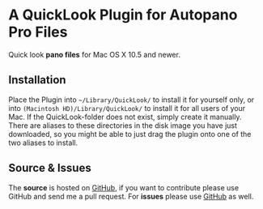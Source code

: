 A QuickLook Plugin for Autopano Pro Files
================================

Quick look **pano files** for Mac OS X 10.5 and newer. 

Installation
------------

Place the Plugin into `~/Library/QuickLook/` to install it for yourself only, or into `(Macintosh HD)/Library/QuickLook/` to install it for all users of your Mac. If the QuickLook-folder does not exist, simply create it manually.  
There are aliases to these directories in the disk image you have just downloaded, so you might be able to just drag the plugin onto one of the two aliases to install.


Source & Issues
---------------

The **source** is hosted on [GitHub][], if you want to contribute please use GitHub and send me a pull request. For **issues** please use [GitHub][issues] as well.


[github]: https://github.com/p2/quicklook-autopano
[issues]: https://github.com/p2/quicklook-autopano/issues
